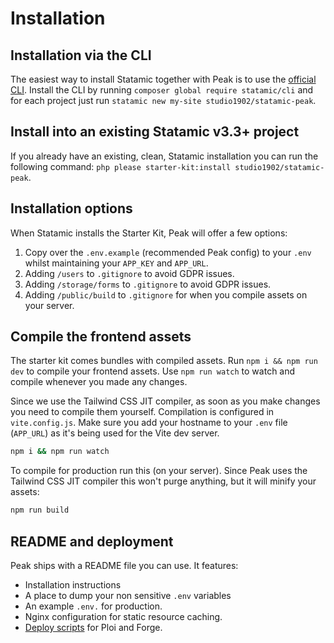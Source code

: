 # Installation

## Installation via the CLI

The easiest way to install Statamic together with Peak is to use the [official CLI](https://github.com/statamic/cli). Install the CLI by running `composer global require statamic/cli` and for each project just run `statamic new my-site studio1902/statamic-peak`.

## Install into an existing Statamic v3.3+ project

If you already have an existing, clean, Statamic installation you can run the following command: `php please starter-kit:install studio1902/statamic-peak`.

## Installation options

When Statamic installs the Starter Kit, Peak will offer a few options:
1. Copy over the `.env.example` (recommended Peak config) to your `.env` whilst maintaining your `APP_KEY` and `APP_URL`.
2. Adding `/users` to `.gitignore` to avoid GDPR issues.
3. Adding `/storage/forms` to `.gitignore` to avoid GDPR issues.
4. Adding `/public/build` to `.gitignore` for when you compile assets on your server.

## Compile the frontend assets

The starter kit comes bundles with compiled assets. Run `npm i && npm run dev` to compile your frontend assets. Use `npm run watch` to watch and compile whenever you made any changes.

Since we use the Tailwind CSS JIT compiler, as soon as you make changes you need to compile them yourself. Compilation is configured in `vite.config.js`. Make sure you add your hostname to your `.env` file (`APP_URL`) as it's being used for the Vite dev server.

```bash
npm i && npm run watch
```

To compile for production run this (on your server). Since Peak uses the Tailwind CSS JIT compiler this won't purge anything, but it will minify your assets:

```bash
npm run build
```
## README and deployment

Peak ships with a README file you can use. It features:

* Installation instructions
* A place to dump your non sensitive `.env` variables
* An example `.env.` for production.
* Nginx configuration for static resource caching.
* [Deploy scripts](/other/deployment-script.html) for Ploi and Forge.
